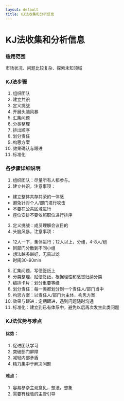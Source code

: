 ```yaml
---
layout: default
title: KJ法收集和分析信息
---
```


# KJ法收集和分析信息 #

### 适用范围 ###
市场状况、问题比较复杂、探索未知领域

### KJ法步骤 ###
1. 组织团队
2. 建立共识
3. 定义挑战
4. 开展头脑风暴
5. 汇集问题
6. 分类整理
7. 排出顺序
8. 划分责任
9. 构思方案
10. 效果确认与跟进
11. 标准化

### 各步骤详细说明 ###
1. 组织团队：尽量所有人都参与。
2. 建立共识，注意事项：
- 建立整体共存共荣的一体感
- 避免针对个人/部门进行攻击
- 不要在公共区域进行
- 座位安排不要依照职位进行排序
3. 定义挑战：成员理解会议目的
4. 头脑风暴，注意事项：
- 12人一下，集体进行；12人以上，分组，4-8人/组
- 同部门分散到不同小组
- 想法越多越好，无需过滤
- 时间30-90min
5. 汇集问题，写便签纸上
6. 分类整理，贴便签纸，根据理性和感觉归纳分类
7. 编排卡片：划分重要等级
8. 划分责任：每一类都划分到一个责任人/部门当中
9. 构思方案：以责任人/部门为主体，构思方案
10. 效果与跟进：定期跟进，遇到问题随时沟通
11. 标准化：建立到已有体系中，避免以后再次发生此类问题

### KJ法优势与难点 ###
#### 优势： ####
1. 促进团队学习
2. 突破部门屏障
3. 减轻内部矛盾
4. 精力集中于解决问题

#### 难点： ####
1. 容易参杂主观意见，想法，想象
2. 需要有经验的主管引导